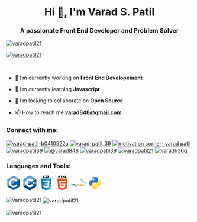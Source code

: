 <h1 align="center">Hi 👋, I'm Varad S. Patil</h1>
<h3 align="center">A passionate Front End Developer and Problem Solver</h3>

<p align="left"> <img src="https://komarev.com/ghpvc/?username=varadpatil21&label=Profile%20views&color=0e75b6&style=flat" alt="varadpatil21" /> </p>

<p align="left"> <a href="https://github.com/ryo-ma/github-profile-trophy"><img src="https://github-profile-trophy.vercel.app/?username=varadpatil21" alt="varadpatil21" /></a> </p>

<p align="left"> <a href="https://twitter.com/" target="blank"><img src="https://img.shields.io/twitter/follow/?logo=twitter&style=for-the-badge" alt="" /></a> </p>

- 🔭 I’m currently working on **Front End Developement**

- 🌱 I’m currently learning **Javascript**

- 👯 I’m looking to collaborate on **Open Source**

- 📫 How to reach me **varad848@gmail.com**

<h3 align="left">Connect with me:</h3>
<p align="left">
<a href="https://linkedin.com/in/varad-patil-b0410522a" target="blank"><img align="center" src="https://raw.githubusercontent.com/rahuldkjain/github-profile-readme-generator/master/src/images/icons/Social/linked-in-alt.svg" alt="varad-patil-b0410522a" height="30" width="40" /></a>
<a href="https://instagram.com/varad_patil_39" target="blank"><img align="center" src="https://raw.githubusercontent.com/rahuldkjain/github-profile-readme-generator/master/src/images/icons/Social/instagram.svg" alt="varad_patil_39" height="30" width="40" /></a>
<a href="https://www.youtube.com/c/motivation corner- varad patil" target="blank"><img align="center" src="https://raw.githubusercontent.com/rahuldkjain/github-profile-readme-generator/master/src/images/icons/Social/youtube.svg" alt="motivation corner- varad patil" height="30" width="40" /></a>
<a href="https://www.codechef.com/users/varadpatil39" target="blank"><img align="center" src="https://cdn.jsdelivr.net/npm/simple-icons@3.1.0/icons/codechef.svg" alt="varadpatil39" height="30" width="40" /></a>
<a href="https://www.hackerrank.com/@varad848" target="blank"><img align="center" src="https://raw.githubusercontent.com/rahuldkjain/github-profile-readme-generator/master/src/images/icons/Social/hackerrank.svg" alt="@varad848" height="30" width="40" /></a>
<a href="https://codeforces.com/profile/varadpatil39" target="blank"><img align="center" src="https://raw.githubusercontent.com/rahuldkjain/github-profile-readme-generator/master/src/images/icons/Social/codeforces.svg" alt="varadpatil39" height="30" width="40" /></a>
<a href="https://www.leetcode.com/varadpatil21" target="blank"><img align="center" src="https://raw.githubusercontent.com/rahuldkjain/github-profile-readme-generator/master/src/images/icons/Social/leet-code.svg" alt="varadpatil21" height="30" width="40" /></a>
<a href="https://auth.geeksforgeeks.org/user/varadh36q" target="blank"><img align="center" src="https://raw.githubusercontent.com/rahuldkjain/github-profile-readme-generator/master/src/images/icons/Social/geeks-for-geeks.svg" alt="varadh36q" height="30" width="40" /></a>
</p>

<h3 align="left">Languages and Tools:</h3>
<p align="left"> <a href="https://www.cprogramming.com/" target="_blank" rel="noreferrer"> <img src="https://raw.githubusercontent.com/devicons/devicon/master/icons/c/c-original.svg" alt="c" width="40" height="40"/> </a> <a href="https://www.w3schools.com/cpp/" target="_blank" rel="noreferrer"> <img src="https://raw.githubusercontent.com/devicons/devicon/master/icons/cplusplus/cplusplus-original.svg" alt="cplusplus" width="40" height="40"/> </a> <a href="https://www.w3schools.com/css/" target="_blank" rel="noreferrer"> <img src="https://raw.githubusercontent.com/devicons/devicon/master/icons/css3/css3-original-wordmark.svg" alt="css3" width="40" height="40"/> </a> <a href="https://www.w3.org/html/" target="_blank" rel="noreferrer"> <img src="https://raw.githubusercontent.com/devicons/devicon/master/icons/html5/html5-original-wordmark.svg" alt="html5" width="40" height="40"/> </a> <a href="https://www.mysql.com/" target="_blank" rel="noreferrer"> <img src="https://raw.githubusercontent.com/devicons/devicon/master/icons/mysql/mysql-original-wordmark.svg" alt="mysql" width="40" height="40"/> </a> <a href="https://www.python.org" target="_blank" rel="noreferrer"> <img src="https://raw.githubusercontent.com/devicons/devicon/master/icons/python/python-original.svg" alt="python" width="40" height="40"/> </a> </p>

<p><img align="left" src="https://github-readme-stats.vercel.app/api/top-langs?username=varadpatil21&show_icons=true&locale=en&layout=compact" alt="varadpatil21" /></p>

<p>&nbsp;<img align="center" src="https://github-readme-stats.vercel.app/api?username=varadpatil21&show_icons=true&locale=en" alt="varadpatil21" /></p>

<p><img align="center" src="https://github-readme-streak-stats.herokuapp.com/?user=varadpatil21&" alt="varadpatil21" /></p>
